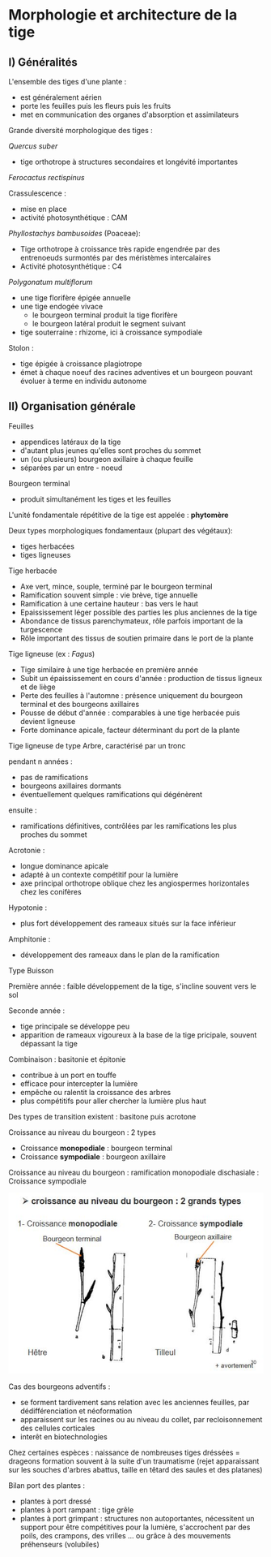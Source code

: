 # Morphologie et architecture de la tige

## I) Généralités

L'ensemble des tiges d'une plante :

* est généralement aérien
* porte les feuilles puis les fleurs puis les fruits
* met en communication des organes d'absorption et assimilateurs

Grande diversité morphologique des tiges : 

*Quercus suber*

* tige orthotrope à structures secondaires et longévité importantes

*Ferocactus rectispinus*

Crassulescence :

* mise en place 
* activité photosynthétique : CAM

*Phyllostachys bambusoides* (Poaceae):

* Tige orthotrope à croissance très rapide engendrée par des entrenoeuds surmontés par des méristèmes intercalaires
* Activité photosynthétique : C4

*Polygonatum multiflorum*

* une tige florifère épigée annuelle
* une tige endogée vivace 
	* le bourgeon terminal produit la tige florifère
	* le bourgeon latéral produit le segment suivant
* tige souterraine : rhizome, ici à croissance sympodiale    

Stolon :

* tige épigée à croissance plagiotrope
* émet à chaque noeuf des racines adventives et un bourgeon pouvant évoluer à terme en individu autonome

## II) Organisation générale

Feuilles

* appendices latéraux de la tige
* d'autant plus jeunes qu'elles sont proches du sommet
* un (ou plusieurs) bourgeon axillaire à chaque feuille 
* séparées par un entre - noeud

Bourgeon terminal

* produit simultanément les tiges et les feuilles

L'unité fondamentale répétitive de la tige est appelée : **phytomère**

Deux types morphologiques fondamentaux (plupart des végétaux):

* tiges herbacées
* tiges ligneuses

Tige herbacée

* Axe vert, mince, souple, terminé par le bourgeon terminal
* Ramification souvent simple : vie brève, tige annuelle
* Ramification à une certaine hauteur : bas vers le haut
* Epaississement léger possible des parties les plus anciennes de la tige
* Abondance de tissus parenchymateux, rôle parfois important de la turgescence
* Rôle important des tissus de soutien primaire dans le port de la plante

Tige ligneuse (ex : *Fagus*)

* Tige similaire à une tige herbacée en première année
* Subit un épaississement en cours d'année : production de tissus ligneux et de liège
* Perte des feuilles à l'automne : présence uniquement du bourgeon terminal et des bourgeons axillaires
* Pousse de début d'année : comparables à une tige herbacée puis devient ligneuse 
* Forte dominance apicale, facteur déterminant du port de la plante

Tige ligneuse de type Arbre, caractérisé par un tronc

pendant n années : 

* pas de ramifications
* bourgeons axillaires dormants
* éventuellement quelques ramifications qui dégénèrent 

ensuite :

* ramifications définitives, contrôlées par les ramifications les plus proches du sommet 

Acrotonie :

* longue dominance apicale
* adapté à un contexte compétitif pour la lumière
* axe principal orthotrope oblique chez les angiospermes horizontales chez les conifères

Hypotonie :

* plus fort développement des rameaux situés sur la face inférieur

Amphitonie :

* développement des rameaux dans le plan de la ramification 

Type Buisson

Première année : faible développement de la tige, s'incline souvent vers le sol

Seconde année :

* tige principale se développe peu
* apparition de rameaux vigoureux à la base de la tige pricipale, souvent dépassant la tige

Combinaison : basitonie et épitonie

* contribue à un port en touffe
* efficace pour intercepter la lumière
* empêche ou ralentit la croissance des arbres
* plus compétitifs pour aller chercher la lumière plus haut

Des types de transition existent : basitone puis acrotone

Croissance au niveau du bourgeon : 2 types

* Croissance **monopodiale** : bourgeon terminal
* Croissance **sympodiale** : bourgeon axillaire

Croissance au niveau du bourgeon : ramification monopodiale dischasiale : Croissance sympodiale

![Bourgeons](Images/bourgeon.JPG)

Cas des bourgeons adventifs : 

* se forment tardivement sans relation avec les anciennes feuilles, par dédifférenciation et néoformation
* apparaissent sur les racines ou au niveau du collet, par recloisonnement des cellules corticales
* interêt en biotechnologies

Chez certaines espèces : naissance de nombreuses tiges dréssées = drageons formation souvent à la suite d'un traumatisme (rejet apparaissant sur les souches d'arbres abattus, taille en têtard des saules et des platanes)

Bilan port des plantes :

* plantes à port dressé
* plantes à port rampant : tige grêle 
* plantes à port grimpant : structures non autoportantes, nécessitent un support pour être compétitives pour la lumière, s'accrochent par des poils, des crampons, des vrilles ... ou grâce à des mouvements préhenseurs (volubiles)
